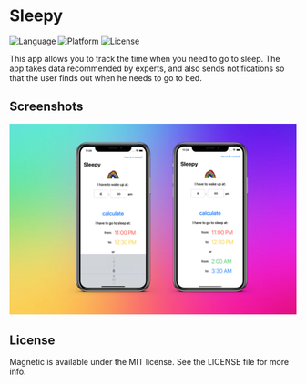 # Sleepy

[![Language](https://img.shields.io/badge/Swift-5-orange.svg?style=flat)](https://swift.org)
[![Platform]()]()
[![License](https://shields.io/category/license/github/license/romarakhlin/Sleepy)](https://github.com/romarakhlin/Sleepy/blob/master/LICENSE)

This app allows you to track the time when you need to go to sleep. The app takes data recommended by experts, and also sends notifications so that the user finds out when he needs to go to bed.

## Screenshots

![image](./img.jpg)

## License

Magnetic is available under the MIT license. See the LICENSE file for more info.
